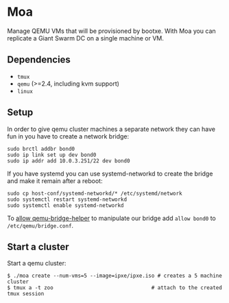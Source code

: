 # Moa

Manage QEMU VMs that will be provisioned by bootxe. With Moa you can replicate a Giant Swarm DC on a single machine or VM.

## Dependencies

 * `tmux`
 * `qemu` (>=2.4, including kvm support)
 * `linux`

## Setup

In order to give qemu cluster machines a separate network they can have fun in
you have to create a network bridge:
```
sudo brctl addbr bond0
sudo ip link set up dev bond0
sudo ip addr add 10.0.3.251/22 dev bond0
```

If you have systemd you can use systemd-networkd to create the bridge and make it remain after a reboot:
```
sudo cp host-conf/systemd-networkd/* /etc/systemd/network
sudo systemctl restart systemd-networkd
sudo systemctl enable systemd-networkd
```

To [allow qemu-bridge-helper](http://wiki.qemu.org/Features-Done/HelperNetworking#Setup) to manipulate our bridge add `allow bond0` to `/etc/qemu/bridge.conf`.

## Start a cluster

Start a qemu cluster:
```
$ ./moa create --num-vms=5 --image=ipxe/ipxe.iso # creates a 5 machine cluster
$ tmux a -t zoo                                # attach to the created tmux session
```
